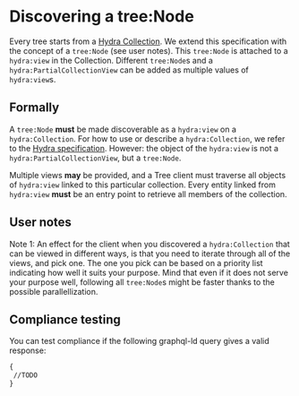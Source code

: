 # Discovering a tree:Node

Every tree starts from a [Hydra Collection](https://www.hydra-cg.com/spec/latest/core/#collections). We extend this specification with the concept of a `tree:Node` (see user notes). This `tree:Node` is attached to a `hydra:view` in the Collection. Different `tree:Node`s and a `hydra:PartialCollectionView` can be added as multiple values of `hydra:view`s.

## Formally

A `tree:Node` __must__ be made discoverable as a `hydra:view` on a `hydra:Collection`. For how to use or describe a `hydra:Collection`, we refer to the [Hydra specification](https://www.hydra-cg.com/spec/latest/core/#x5-1-collections). However: the object of the `hydra:view` is not a `hydra:PartialCollectionView`, but a `tree:Node`.

Multiple views __may__ be provided, and a Tree client must traverse all objects of `hydra:view` linked to this particular collection. Every entity linked from `hydra:view` __must__ be an entry point to retrieve all members of the collection.

## User notes

Note 1: An effect for the client when you discovered a `hydra:Collection` that can be viewed in different ways, is that you need to iterate through all of the views, and pick one. The one you pick can be based on a priority list indicating how well it suits your purpose. Mind that even if it does not serve your purpose well, following all `tree:Node`s might be faster thanks to the possible parallellization.

## Compliance testing

You can test compliance if the following graphql-ld query gives a valid response:

```graphql
{
 //TODO
}
```
